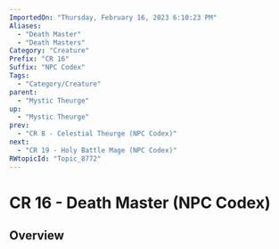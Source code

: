 ```yaml
---
ImportedOn: "Thursday, February 16, 2023 6:10:23 PM"
Aliases:
  - "Death Master"
  - "Death Masters"
Category: "Creature"
Prefix: "CR 16"
Suffix: "NPC Codex"
Tags:
  - "Category/Creature"
parent:
  - "Mystic Theurge"
up:
  - "Mystic Theurge"
prev:
  - "CR 8 - Celestial Theurge (NPC Codex)"
next:
  - "CR 19 - Holy Battle Mage (NPC Codex)"
RWtopicId: "Topic_8772"
---
```

# CR 16 - Death Master (NPC Codex)
## Overview
